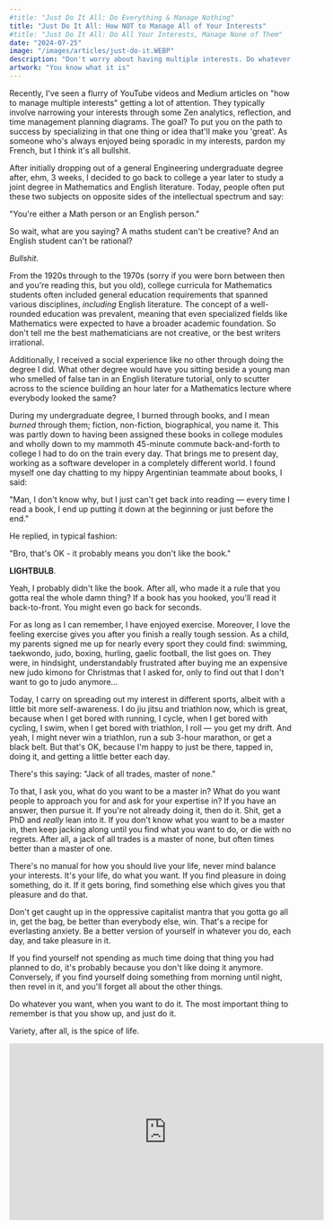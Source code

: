 ```yaml
---
#title: "Just Do It All: Do Everything & Manage Nothing"
title: "Just Do It All: How NOT to Manage All of Your Interests"
#title: "Just Do It All: Do All Your Interests, Manage None of Them"
date: "2024-07-25"
image: "/images/articles/just-do-it.WEBP"
description: "Don't worry about having multiple interests. Do whatever you want, when you want to do it. Variety after all, is the spice of life."
artwork: "You know what it is"
---
```


Recently, I've seen a flurry of YouTube videos and Medium articles on "how to manage multiple interests" getting a lot
of attention. They typically involve narrowing your interests through some Zen analytics, reflection, and time
management planning diagrams. The goal? To put you on the path to success by specializing in that one thing or idea that'll
make you 'great'. As someone who's always enjoyed being sporadic in my interests, pardon my French, but I think it's all
bullshit.

After initially dropping out of a general Engineering undergraduate degree after, ehm, 3 weeks, I decided to go back to
college a year later to study a joint degree in Mathematics and English literature. Today, people often put these two
subjects on opposite sides of the intellectual spectrum and say:

"You're either a Math person or an English person." 

So wait, what are you saying? A maths student can't be creative? And an English student can't be rational?

_Bullshit._

From the 1920s through to the 1970s (sorry if you were born between then and you're reading this, but
you old), college curricula for Mathematics students often included general education requirements that spanned various
disciplines, _including_ English literature. The concept of a well-rounded education was prevalent, meaning that even
specialized fields like Mathematics were expected to have a broader academic foundation. So don't tell me the best
mathematicians are not creative, or the best writers irrational.

Additionally, I received a social experience like no other through doing the degree I did. What other degree would have
you sitting beside a young man who smelled of false tan in an English literature tutorial, only to scutter across to the
science building an hour later for a Mathematics lecture where everybody looked the same?

During my undergraduate degree, I burned through books, and I mean _burned_ through them; fiction, non-fiction,
biographical, you name it. This was partly down to having been assigned these books in college modules and wholly down
to my mammoth 45-minute commute back-and-forth to college I had to do on the train every day. That brings me to present
day, working as a software developer in a completely different world. I found myself one day chatting
to my hippy Argentinian teammate about books, I said:

"Man, I don't know why, but I just can't get back into reading — every time I read a book, I end up putting it down at
the beginning or just before the end."

He replied, in typical fashion:

"Bro, that's OK - it probably means you don't like the book."

**LIGHTBULB**. 

Yeah, I probably didn't like the book. After all, who made it a rule that you gotta real the whole damn
thing? If a book has you hooked, you'll read it back-to-front. You might even go back for seconds.

For as long as I can remember, I have enjoyed exercise. Moreover, I love the feeling exercise gives you after you finish a really tough session. As a child, my
parents signed me up for nearly every sport they could find: swimming, taekwondo, judo, boxing, hurling, gaelic
football, the list goes on. They were, in hindsight, understandably frustrated after buying me an expensive new judo
kimono for Christmas that I asked for, only to find out that I don't want to go to judo anymore...

Today, I carry on spreading out my interest in different sports, albeit with a little bit more self-awareness. I do jiu
jitsu and triathlon now, which is great, because when I get bored with running, I cycle, when I get bored with cycling,
I swim, when I get bored with triathlon, I roll — you get my drift. And yeah, I might never win a triathlon, run a sub
3-hour marathon, or get a black belt. But that's OK, because I'm happy to just be there, tapped in, doing it, and
getting a little better each day.

There's this saying: "Jack of all trades, master of none."

To that, I ask you, what do you want to be a master in? What do you want people to approach you for and ask for your
expertise in? If you have an answer, then pursue it. If you're not already doing it, then do it. Shit, get a PhD and
_really_ lean into it. If you don't know what you want to be a master in, then keep jacking along until you find what
you
want to do, or die with no regrets. After all, a jack of all trades is a master of none, but often times better than a 
master of one.

[//]: # (Now, I know what you're thinking. "I have so many interests, won't I burn out if I try to do everything? Won't I end up)

[//]: # (a master of nothing?" Look, I get it. That's what all those productivity gurus want you to believe. But here's the)

[//]: # (deal - some of the most badass innovators in history were Renaissance men and women who couldn't stick to one lane if)

[//]: # (their lives depended on it.)

[//]: # ()
[//]: # (Take Leonardo da Vinci, for instance. That dude was painting the Mona Lisa one day and designing flying machines the)

[//]: # (next. And get this - most of his works were unfinished. You know why? Because he was too busy being fucking brilliant at)

[//]: # (everything to wrap things up neatly. Did anyone call him a failure? Hell no. They called him a genius.)

There's no manual for how you should live your life, never mind balance your interests. It's your life, do what you
want. If you find pleasure in doing something, do it. If it gets boring, find something else which gives you that
pleasure and do that. 

Don't get caught up in the oppressive capitalist mantra that you gotta go all in, get the bag, be
better than everybody else, win. That's a recipe for everlasting anxiety. Be a better version of yourself in whatever
you do, each day, and take pleasure in it. 

If you find yourself not spending as much time doing that thing you had
planned
to do, it's probably because you don't like doing it anymore. Conversely, if you find yourself doing something from
morning until night, then revel in it, and you'll forget all about the other things.

Do whatever you want, when you want to do it. The most important thing to remember is that you show up, and 
just do it.

Variety, after all, is the spice of life.

<iframe width="560" height="315" src="https://www.youtube.com/embed/ZXsQAXx_ao0?si=IMCEZ3vnllkJfPqe" title="YouTube video player" frameborder="0" allow="accelerometer; autoplay; clipboard-write; encrypted-media; gyroscope; picture-in-picture; web-share" referrerpolicy="strict-origin-when-cross-origin" allowfullscreen></iframe>
